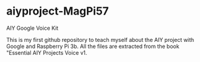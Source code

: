 # aiyproject-MagPi57
AIY Google Voice Kit

This is my first github repository to teach myself about the AIY project with Google and Raspberry Pi 3b.
All the files are extracted from the book "Essential AIY Projects Voice v1.
